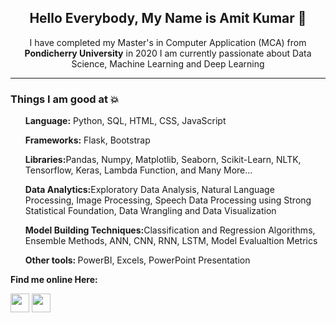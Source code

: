<h2 align='center'>Hello Everybody, My Name is Amit Kumar 👋</h2>
<p align='center'>I have completed my Master's in Computer Application (MCA) from <b>Pondicherry University</b> in 2020 I am currently passionate about Data Science, Machine Learning and Deep Learning</p>
<hr/>
<p align = 'center'>
<h3>Things I am good at 💥</h3>
<ul>
<p><b>Language:</b> Python, SQL, HTML, CSS, JavaScript</p>
<p><b>Frameworks:</b> Flask, Bootstrap</p>
<p><b>Libraries:</b>Pandas, Numpy, Matplotlib, Seaborn,  Scikit-Learn, NLTK, Tensorflow, Keras, Lambda Function, and Many More...
<p><b>Data Analytics:</b>Exploratory Data Analysis, Natural Language Processing, Image Processing, Speech Data Processing using Strong Statistical Foundation, Data Wrangling and Data Visualization</p>
<p><b>Model Building Techniques:</b>Classification and Regression Algorithms, Ensemble Methods, ANN, CNN, RNN, LSTM, Model Evalualtion Metrics</p>
<p><b>Other tools: </b>PowerBI, Excels, PowerPoint Presentation
</ul>
<p><b>Find me online Here:</b></p>
<p>
<a href="https://www.linkedin.com/in/amitjha11/"><img height="30" src="![image](https://github.com/amitjha11/amitjha11/assets/42715971/b16798cc-34ba-4d77-852c-6c74491caae5)
"></a>
<a href="https://twitter.com/amitarcade50"><img height="30" src="![image](https://github.com/amitjha11/amitjha11/assets/42715971/263722e6-1e0d-46b7-9f6f-bd38b03a0f58)
"></a>&nbsp;&nbsp;
</p>
